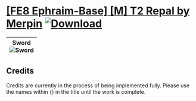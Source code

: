 # [\[FE8 Ephraim-Base\] \[M\] T2 Repal by Merpin](https://git.io/JSVA8) [![Download](https://img.shields.io/badge/Download--red?style=social&logo=github)](https://git.io/JSVAK)

| <b>Sword</b><br/><img alt="Sword" src="https://git.io/JSVNF"/> |
| :---: |

## Credits

Credits are currently in the process of being implemented fully. Please use the names within {} in the title until the work is complete.

